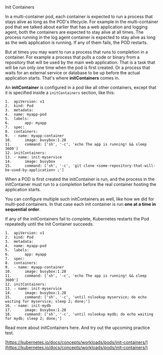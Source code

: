 Init Containers

In a multi-container pod, each container is expected to run a process that stays alive as long as the POD's lifecycle. For example in the multi-container pod that we talked about earlier that has a web application and logging agent, both the containers are expected to stay alive at all times. The process running in the log agent container is expected to stay alive as long as the web application is running. If any of them fails, the POD restarts.

But at times you may want to run a process that runs to completion in a container. For example a process that pulls a code or binary from a repository that will be used by the main web application. That is a task that will be run only one time when the pod is first created. Or a process that waits for an external service or database to be up before the actual application starts. That's where **initContainers** comes in.

An **initContainer** is configured in a pod like all other containers, except that it is specified inside a `initContainers` section, like this:

```
1.  apiVersion: v1
2.  kind: Pod
3.  metadata:
4.  name: myapp-pod
5.  labels:
6.       app: myapp
7.  spec:
8.  containers:
9.  - name: myapp-container
10.      image: busybox:1.28
11.      command: ['sh', '-c', 'echo The app is running! && sleep 3600']
12. initContainers:
13. - name: init-myservice
14.      image: busybox
15.      command: ['sh', '-c', 'git clone <some-repository-that-will-be-used-by-application> ;']
```

When a POD is first created the initContainer is run, and the process in the initContainer must run to a completion before the real container hosting the application starts.

You can configure multiple such initContainers as well, like how we did for multi-pod containers. In that case each init container is run **one at a time in sequential order**.

If any of the initContainers fail to complete, Kubernetes restarts the Pod repeatedly until the Init Container succeeds.

```
1.  apiVersion: v1
2.  kind: Pod
3.  metadata:
4.  name: myapp-pod
5.  labels:
6.       app: myapp
7.  spec:
8.  containers:
9.  - name: myapp-container
10.      image: busybox:1.28
11.      command: ['sh', '-c', 'echo The app is running! && sleep 3600']
12. initContainers:
13. - name: init-myservice
14.      image: busybox:1.28
15.      command: ['sh', '-c', 'until nslookup myservice; do echo waiting for myservice; sleep 2; done;']
16. - name: init-mydb
17.      image: busybox:1.28
18.      command: ['sh', '-c', 'until nslookup mydb; do echo waiting for mydb; sleep 2; done;']
```

Read more about initContainers here. And try out the upcoming practice test.

[https://kubernetes.io/docs/concepts/workloads/pods/init-containers/](https://kubernetes.io/docs/concepts/workloads/pods/init-containers/)
